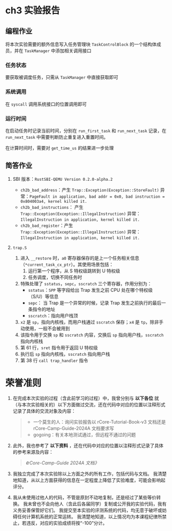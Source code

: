 # ch3 实验报告

## 编程作业

将本次实验需要的额外信息写入任务管理块 `TaskControlBlock` 的一个结构体成员，并在 `TaskManager` 中添加相关调用接口

### 任务状态

要获取被调度任务，只需从 `TaskManager` 中直接获取即可

### 系统调用

在 `syscall` 调用系统接口的位置调用即可

### 运行时间

在启动任务时记录当前时间，分别在 `run_first_task` 和 `run_next_task` 记录，在 `run_next_task` 中需要判断防止重复进入重置时间。

在计算时间时，需要对 `get_time_us` 的结果进一步处理

## 简答作业

1. SBI 版本：`RustSBI-QEMU Version 0.2.0-alpha.2`
   - `ch2b_bad_address`：产生 `Trap::Exception(Exception::StoreFault)` 异常：`PageFault in application, bad addr = 0x0, bad instruction = 0x804003a4, kernel killed it.`
   - `ch2b_bad_instructions`： 产生 `Trap::Exception(Exception::IllegalInstruction)` 异常：`IllegalInstruction in application, kernel killed it.`
   - `ch2b_bad_register`：产生 `Trap::Exception(Exception::IllegalInstruction)` 异常：`IllegalInstruction in application, kernel killed it.`

2. `trap.S`
   1. 进入 `__restore` 时，`a0` 寄存器保存的是上一个任务相关信息（`*current_task_cx_ptr`）。其使用场景包括：
      1. 运行第一个程序，从 S 特权级跳转到 U 特权级
      2. 任务调度，切换不同任务时
   2. 特殊处理了 `sstatus`，`sepc`，`sscratch` 三个寄存器，作用分别为：
      - `sstatus`：`SPP` 等字段给出 Trap 发生之前 CPU 处在哪个特权级（S/U）等信息
      - `sepc`： 当 Trap 是一个异常的时候，记录 Trap 发生之前执行的最后一条指令的地址
      - `sscratch`：指向用户栈顶
   3. `x2` 是 `sp`，指向内核栈，而用户栈通过 `sscratch` 保存；`x4` 是 `tp`，除非手动使用，一般不会被用到
   4. 该指令用于交换 `sp` 和 `sscratch` 内容，交换后 `sp` 指向用户栈，`sscratch` 指向内核栈
   5. 第 61 行，`sret` 指令用于返回 U 特权级
   6. 执行后 `sp` 指向内核栈，`sscratch` 指向用户栈
   7. 第 38 行 `call trap_handler` 指令

# 荣誉准则

1. 在完成本次实验的过程（含此前学习的过程）中，我曾分别与 **以下各位** 就（与本次实验相关的）以下方面做过交流，还在代码中对应的位置以注释形式记录了具体的交流对象及内容：

   > * 一个莫生的人：询问实验报告以  rCore-Tutorial-Book-v3 文档还是 rCore-Camp-Guide-2024A 文档要求写
   > * gogoing：有关本地测试通过，但远程不通过的问题

2. 此外，我也参考了 **以下资料** ，还在代码中对应的位置以注释形式记录了具体的参考来源及内容：

   > *《rCore-Camp-Guide 2024A 文档》*

3. 我独立完成了本次实验除以上方面之外的所有工作，包括代码与文档。 我清楚地知道，从以上方面获得的信息在一定程度上降低了实验难度，可能会影响起评分。

4. 我从未使用过他人的代码，不管是原封不动地复制，还是经过了某些等价转换。 我未曾也不会向他人（含此后各届同学）复制或公开我的实验代码，我有义务妥善保管好它们。 我提交至本实验的评测系统的代码，均无意于破坏或妨碍任何计算机系统的正常运转。 我清楚地知道，以上情况均为本课程纪律所禁止，若违反，对应的实验成绩将按“-100”分计。